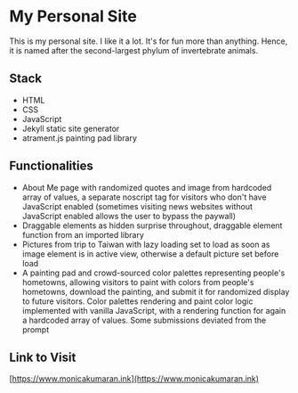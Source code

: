 # My Personal Site

This is my personal site. I like it a lot.
It's for fun more than anything. Hence, it is named after the second-largest phylum of invertebrate animals.

## Stack

- HTML
- CSS
- JavaScript
- Jekyll static site generator
- atrament.js painting pad library

## Functionalities

- About Me page with randomized quotes and image from hardcoded array of values, a separate noscript tag for visitors 
who don't have JavaScript enabled (sometimes visiting news websites without JavaScript enabled allows the user to 
bypass the paywall)
- Draggable elements as hidden surprise throughout, draggable element function from an imported library
- Pictures from trip to Taiwan with lazy loading set to load as soon as image element is in active view,
otherwise a default picture set before load
- A painting pad and crowd-sourced color palettes representing people's hometowns, allowing visitors to
paint with colors from people's hometowns, download the painting, and submit it for randomized display to future visitors.
Color palettes rendering and paint color logic implemented with vanilla JavaScript, with a rendering function for again a hardcoded array of values. Some submissions
deviated from the prompt 

## Link to Visit 

[https://www.monicakumaran.ink](https://www.monicakumaran.ink)
